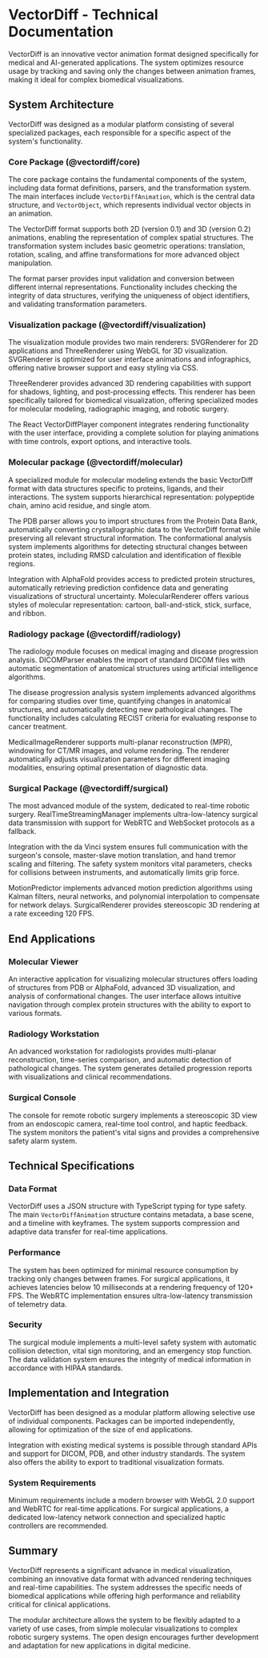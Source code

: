 # VectorDiff - Technical Documentation

VectorDiff is an innovative vector animation format designed specifically for medical and AI-generated applications. The system optimizes resource usage by tracking and saving only the changes between animation frames, making it ideal for complex biomedical visualizations.

## System Architecture

VectorDiff was designed as a modular platform consisting of several specialized packages, each responsible for a specific aspect of the system's functionality.

### Core Package (@vectordiff/core)

The core package contains the fundamental components of the system, including data format definitions, parsers, and the transformation system. The main interfaces include `VectorDiffAnimation`, which is the central data structure, and `VectorObject`, which represents individual vector objects in an animation.

The VectorDiff format supports both 2D (version 0.1) and 3D (version 0.2) animations, enabling the representation of complex spatial structures. The transformation system includes basic geometric operations: translation, rotation, scaling, and affine transformations for more advanced object manipulation.

The format parser provides input validation and conversion between different internal representations. Functionality includes checking the integrity of data structures, verifying the uniqueness of object identifiers, and validating transformation parameters.

### Visualization package (@vectordiff/visualization)

The visualization module provides two main renderers: SVGRenderer for 2D applications and ThreeRenderer using WebGL for 3D visualization. SVGRenderer is optimized for user interface animations and infographics, offering native browser support and easy styling via CSS.

ThreeRenderer provides advanced 3D rendering capabilities with support for shadows, lighting, and post-processing effects. This renderer has been specifically tailored for biomedical visualization, offering specialized modes for molecular modeling, radiographic imaging, and robotic surgery.

The React VectorDiffPlayer component integrates rendering functionality with the user interface, providing a complete solution for playing animations with time controls, export options, and interactive tools.

### Molecular package (@vectordiff/molecular)

A specialized module for molecular modeling extends the basic VectorDiff format with data structures specific to proteins, ligands, and their interactions. The system supports hierarchical representation: polypeptide chain, amino acid residue, and single atom.

The PDB parser allows you to import structures from the Protein Data Bank, automatically converting crystallographic data to the VectorDiff format while preserving all relevant structural information. The conformational analysis system implements algorithms for detecting structural changes between protein states, including RMSD calculation and identification of flexible regions.

Integration with AlphaFold provides access to predicted protein structures, automatically retrieving prediction confidence data and generating visualizations of structural uncertainty. MolecularRenderer offers various styles of molecular representation: cartoon, ball-and-stick, stick, surface, and ribbon.

### Radiology package (@vectordiff/radiology)

The radiology module focuses on medical imaging and disease progression analysis. DICOMParser enables the import of standard DICOM files with automatic segmentation of anatomical structures using artificial intelligence algorithms.

The disease progression analysis system implements advanced algorithms for comparing studies over time, quantifying changes in anatomical structures, and automatically detecting new pathological changes. The functionality includes calculating RECIST criteria for evaluating response to cancer treatment.

MedicalImageRenderer supports multi-planar reconstruction (MPR), windowing for CT/MR images, and volume rendering. The renderer automatically adjusts visualization parameters for different imaging modalities, ensuring optimal presentation of diagnostic data.

### Surgical Package (@vectordiff/surgical)

The most advanced module of the system, dedicated to real-time robotic surgery. RealTimeStreamingManager implements ultra-low-latency surgical data transmission with support for WebRTC and WebSocket protocols as a fallback.

Integration with the da Vinci system ensures full communication with the surgeon's console, master-slave motion translation, and hand tremor scaling and filtering. The safety system monitors vital parameters, checks for collisions between instruments, and automatically limits grip force.

MotionPredictor implements advanced motion prediction algorithms using Kalman filters, neural networks, and polynomial interpolation to compensate for network delays. SurgicalRenderer provides stereoscopic 3D rendering at a rate exceeding 120 FPS.

## End Applications

### Molecular Viewer

An interactive application for visualizing molecular structures offers loading of structures from PDB or AlphaFold, advanced 3D visualization, and analysis of conformational changes. The user interface allows intuitive navigation through complex protein structures with the ability to export to various formats.

### Radiology Workstation

An advanced workstation for radiologists provides multi-planar reconstruction, time-series comparison, and automatic detection of pathological changes. The system generates detailed progression reports with visualizations and clinical recommendations.

### Surgical Console

The console for remote robotic surgery implements a stereoscopic 3D view from an endoscopic camera, real-time tool control, and haptic feedback. The system monitors the patient's vital signs and provides a comprehensive safety alarm system.

## Technical Specifications

### Data Format

VectorDiff uses a JSON structure with TypeScript typing for type safety. The main `VectorDiffAnimation` structure contains metadata, a base scene, and a timeline with keyframes. The system supports compression and adaptive data transfer for real-time applications.

### Performance

The system has been optimized for minimal resource consumption by tracking only changes between frames. For surgical applications, it achieves latencies below 10 milliseconds at a rendering frequency of 120+ FPS. The WebRTC implementation ensures ultra-low-latency transmission of telemetry data.

### Security

The surgical module implements a multi-level safety system with automatic collision detection, vital sign monitoring, and an emergency stop function. The data validation system ensures the integrity of medical information in accordance with HIPAA standards.

## Implementation and Integration

VectorDiff has been designed as a modular platform allowing selective use of individual components. Packages can be imported independently, allowing for optimization of the size of end applications.

Integration with existing medical systems is possible through standard APIs and support for DICOM, PDB, and other industry standards. The system also offers the ability to export to traditional visualization formats.

### System Requirements

Minimum requirements include a modern browser with WebGL 2.0 support and WebRTC for real-time applications. For surgical applications, a dedicated low-latency network connection and specialized haptic controllers are recommended.

## Summary

VectorDiff represents a significant advance in medical visualization, combining an innovative data format with advanced rendering techniques and real-time capabilities. The system addresses the specific needs of biomedical applications while offering high performance and reliability critical for clinical applications.

The modular architecture allows the system to be flexibly adapted to a variety of use cases, from simple molecular visualizations to complex robotic surgery systems. The open design encourages further development and adaptation for new applications in digital medicine.
